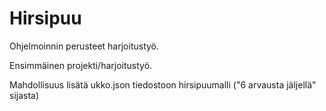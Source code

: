 # Hirsipuu

Ohjelmoinnin perusteet harjoitustyö.

Ensimmäinen projekti/harjoitustyö.

Mahdollisuus lisätä ukko.json tiedostoon hirsipuumalli ("6 arvausta jäljellä" sijasta)
